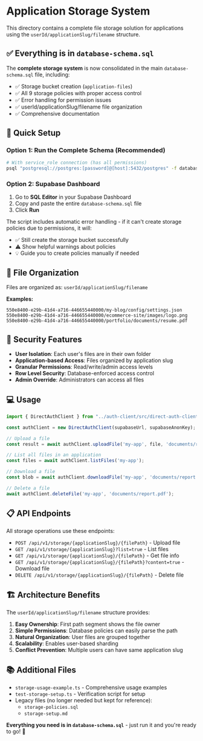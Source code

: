 # Application Storage System

This directory contains a complete file storage solution for applications using the `userId/applicationSlug/filename` structure.

## ✅ Everything is in `database-schema.sql`

The **complete storage system** is now consolidated in the main `database-schema.sql` file, including:

- ✅ Storage bucket creation (`application-files`)
- ✅ All 9 storage policies with proper access control
- ✅ Error handling for permission issues
- ✅ userId/applicationSlug/filename file organization
- ✅ Comprehensive documentation

## 🚀 Quick Setup

### Option 1: Run the Complete Schema (Recommended)

```bash
# With service_role connection (has all permissions)
psql "postgresql://postgres:[password]@[host]:5432/postgres" -f database-schema.sql
```

### Option 2: Supabase Dashboard

1. Go to **SQL Editor** in your Supabase Dashboard
2. Copy and paste the entire `database-schema.sql` file
3. Click **Run**

The script includes automatic error handling - if it can't create storage policies due to permissions, it will:
- ✅ Still create the storage bucket successfully
- ⚠️  Show helpful warnings about policies
- 💡 Guide you to create policies manually if needed

## 📁 File Organization

Files are organized as: `userId/applicationSlug/filename`

**Examples:**
```
550e8400-e29b-41d4-a716-446655440000/my-blog/config/settings.json
550e8400-e29b-41d4-a716-446655440000/ecommerce-site/images/logo.png
550e8400-e29b-41d4-a716-446655440000/portfolio/documents/resume.pdf
```

## 🔐 Security Features

- **User Isolation**: Each user's files are in their own folder
- **Application-based Access**: Files organized by application slug
- **Granular Permissions**: Read/write/admin access levels
- **Row Level Security**: Database-enforced access control
- **Admin Override**: Administrators can access all files

## 💻 Usage

```typescript
import { DirectAuthClient } from "../auth-client/src/direct-auth-client.ts";

const authClient = new DirectAuthClient(supabaseUrl, supabaseAnonKey);

// Upload a file
const result = await authClient.uploadFile('my-app', file, 'documents/report.pdf');

// List all files in an application
const files = await authClient.listFiles('my-app');

// Download a file
const blob = await authClient.downloadFile('my-app', 'documents/report.pdf');

// Delete a file
await authClient.deleteFile('my-app', 'documents/report.pdf');
```

## 📋 API Endpoints

All storage operations use these endpoints:

- `POST /api/v1/storage/{applicationSlug}/{filePath}` - Upload file
- `GET /api/v1/storage/{applicationSlug}?list=true` - List files
- `GET /api/v1/storage/{applicationSlug}/{filePath}` - Get file info
- `GET /api/v1/storage/{applicationSlug}/{filePath}?content=true` - Download file
- `DELETE /api/v1/storage/{applicationSlug}/{filePath}` - Delete file

## 🏗️ Architecture Benefits

The `userId/applicationSlug/filename` structure provides:

1. **Easy Ownership**: First path segment shows the file owner
2. **Simple Permissions**: Database policies can easily parse the path
3. **Natural Organization**: User files are grouped together
4. **Scalability**: Enables user-based sharding
5. **Conflict Prevention**: Multiple users can have same application slug

## 📚 Additional Files

- `storage-usage-example.ts` - Comprehensive usage examples
- `test-storage-setup.ts` - Verification script for setup
- Legacy files (no longer needed but kept for reference):
  - `storage-policies.sql` 
  - `storage-setup.md`

**Everything you need is in `database-schema.sql`** - just run it and you're ready to go! 🎉